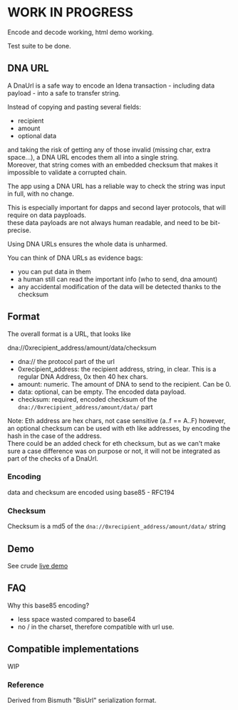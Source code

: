 # WORK IN PROGRESS #

Encode and decode working, html demo working.

Test suite to be done.


## DNA URL

A DnaUrl is a safe way to encode an Idena transaction - including data payload - into a safe to transfer string.

Instead of copying and pasting several fields:
- recipient
- amount
- optional data

and taking the risk of getting any of those invalid (missing char, extra space...), a DNA URL encodes them all into a single string.  
Moreover, that string comes with an embedded checksum that makes it impossible to validate a corrupted chain.

The app using a DNA URL has a reliable way to check the string was input in full, with no change.

This is especially important for dapps and second layer protocols, that will require on data payploads.  
these data payloads are not always human readable, and need to be bit-precise.

Using DNA URLs ensures the whole data is unharmed.

You can think of DNA URLs as evidence bags:
- you can put data in them
- a human still can read the important info (who to send, dna amount)
- any accidental modification of the data will be detected thanks to the checksum 

## Format

The overall format is a URL, that looks like

dna://0xrecipient_address/amount/data/checksum

- dna:// the protocol part of the url
- 0xrecipient_address: the recipient address, string, in clear. This is a regular DNA Address, 0x then 40 hex chars.  
- amount: numeric. The amount of DNA to send to the recipient. Can be 0.
- data: optional, can be empty. The encoded data payload. 
- checksum: required, encoded checksum of the `dna://0xrecipient_address/amount/data/` part

Note: Eth address are hex chars, not case sensitive (a..f == A..F) however, an optional checksum can be used with eth like addresses, by encoding the hash in the case of the address.  
There could be an added check for eth checksum, but as we can't make sure a case difference was on purpose or not, it will not be integrated as part of the checks of a DnaUrl.

### Encoding

data and checksum are encoded using base85 - RFC194

### Checksum

Checksum is a md5 of the `dna://0xrecipient_address/amount/data/` string

## Demo

See crude [live demo](https://idena-today.github.io/DnaUrl/js/dist/)

## FAQ 

Why this base85 encoding?  
- less space wasted compared to base64
- no / in the charset, therefore compatible with url use.

## Compatible implementations

WIP

### Reference

Derived from Bismuth "BisUrl" serialization format.
